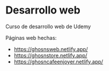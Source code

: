 # Desarrollo web
Curso de desarrollo web de Udemy

Páginas web hechas:
  - https://ghosnsweb.netlify.app/
  - https://ghosnstore.netlify.app/
  - https://ghosncafeenjoyer.netlify.app/
